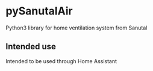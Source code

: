 # pySanutalAir
Python3 library for home ventilation system from Sanutal

## Intended use
Intended to be used through Home Assistant